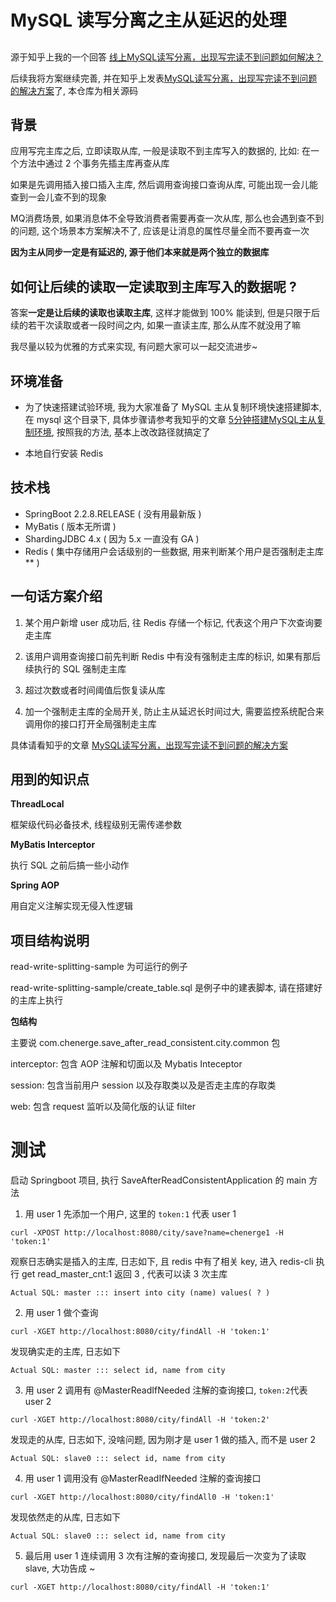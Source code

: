 # MySQL 读写分离之主从延迟的处理

## 

源于知乎上我的一个回答  [线上MySQL读写分离，出现写完读不到问题如何解决？](https://www.zhihu.com/question/448590078/answer/1774233156)

后续我将方案继续完善, 并在知乎上发表[MySQL读写分离，出现写完读不到问题的解决方案](https://zhuanlan.zhihu.com/p/363160460)了, 本仓库为相关源码

## 背景

应用写完主库之后, 立即读取从库, 一般是读取不到主库写入的数据的, 比如: 在一个方法中通过 2 个事务先插主库再查从库

如果是先调用插入接口插入主库, 然后调用查询接口查询从库, 可能出现一会儿能查到一会儿查不到的现象

MQ消费场景, 如果消息体不全导致消费者需要再查一次从库, 那么也会遇到查不到的问题, 这个场景本方案解决不了, 应该是让消息的属性尽量全而不要再查一次

**因为主从同步一定是有延迟的, 源于他们本来就是两个独立的数据库**

## 如何让后续的读取一定读取到主库写入的数据呢 ?

答案**一定是让后续的读取也读取主库**, 这样才能做到 100% 能读到, 但是只限于后续的若干次读取或者一段时间之内, 如果一直读主库, 那么从库不就没用了嘛

我尽量以较为优雅的方式来实现, 有问题大家可以一起交流进步~

## 环境准备

* 为了快速搭建试验环境, 我为大家准备了 MySQL 主从复制环境快速搭建脚本, 在 mysql 这个目录下, 具体步骤请参考我知乎的文章 [5分钟搭建MySQL主从复制环境](https://zhuanlan.zhihu.com/p/363172382), 按照我的方法, 基本上改改路径就搞定了

* 本地自行安装 Redis

## 技术栈

* SpringBoot 2.2.8.RELEASE ( 没有用最新版 )
* MyBatis ( 版本无所谓 )
* ShardingJDBC 4.x ( 因为 5.x 一直没有 GA )
* Redis ( 集中存储用户会话级别的一些数据, 用来判断某个用户是否强制走主库** )

## 一句话方案介绍

1. 某个用户新增 user 成功后, 往 Redis 存储一个标记, 代表这个用户下次查询要走主库

2. 该用户调用查询接口前先判断 Redis 中有没有强制走主库的标识, 如果有那后续执行的 SQL 强制走主库
3. 超过次数或者时间阈值后恢复读从库
4. 加一个强制走主库的全局开关, 防止主从延迟长时间过大, 需要监控系统配合来调用你的接口打开全局强制走主库

具体请看知乎的文章 [MySQL读写分离，出现写完读不到问题的解决方案](https://www.zhihu.com/question/448590078/answer/1774233156)

## 用到的知识点

**ThreadLocal**

框架级代码必备技术, 线程级别无需传递参数

**MyBatis Interceptor**

执行 SQL 之前后搞一些小动作

**Spring AOP**

用自定义注解实现无侵入性逻辑

## 项目结构说明

read-write-splitting-sample 为可运行的例子

read-write-splitting-sample/create_table.sql 是例子中的建表脚本, 请在搭建好的主库上执行

**包结构**

主要说 com.chenerge.save_after_read_consistent.city.common 包

interceptor: 包含 AOP 注解和切面以及 Mybatis Inteceptor

session: 包含当前用户 session 以及存取类以及是否走主库的存取类

web: 包含 request 监听以及简化版的认证 filter

# 测试

启动 Springboot 项目, 执行 SaveAfterReadConsistentApplication 的 main 方法

1. 用 user 1 先添加一个用户, 这里的 `token:1` 代表 user 1

```
curl -XPOST http://localhost:8080/city/save?name=chenerge1 -H 'token:1'
```

观察日志确实是插入的主库, 日志如下, 且 redis 中有了相关 key, 进入 redis-cli 执行 get read_master_cnt:1 返回 3 , 代表可以读 3 次主库

```
Actual SQL: master ::: insert into city (name) values( ? )
```

2. 用 user 1 做个查询

```
curl -XGET http://localhost:8080/city/findAll -H 'token:1'
```

发现确实走的主库, 日志如下

```
Actual SQL: master ::: select id, name from city
```

3. 用 user 2 调用有 @MasterReadIfNeeded  注解的查询接口, `token:2`代表 user 2

```
curl -XGET http://localhost:8080/city/findAll -H 'token:2'
```

发现走的从库, 日志如下, 没啥问题, 因为刚才是 user 1 做的插入, 而不是 user 2

```
Actual SQL: slave0 ::: select id, name from city
```

4. 用 user 1 调用没有 @MasterReadIfNeeded 注解的查询接口

```
curl -XGET http://localhost:8080/city/findAll0 -H 'token:1'
```

发现依然走的从库, 日志如下

```
Actual SQL: slave0 ::: select id, name from city
```

5. 最后用 user 1 连续调用 3 次有注解的查询接口, 发现最后一次变为了读取 slave, 大功告成 ~

```
curl -XGET http://localhost:8080/city/findAll -H 'token:1'
```











